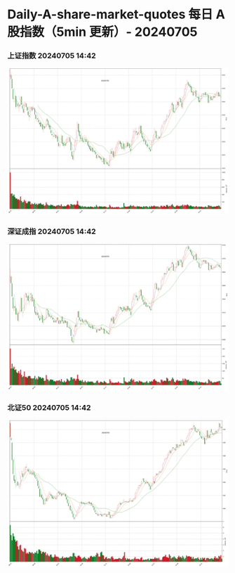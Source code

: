 
# Daily-A-share-market-quotes 每日 A 股指数（5min 更新）- 20240705

### 上证指数 20240705 14:42
![](./fig/2024/7/20240705-sh000001.png)

### 深证成指 20240705 14:42
![](./fig/2024/7/20240705-sz399001.png)

### 北证50 20240705 14:42
![](./fig/2024/7/20240705-bj899050.png)
